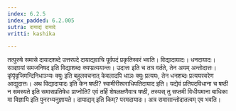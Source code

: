 ```yaml
---
index: 6.2.5
index_padded: 6.2.005
sutra: दायाद्यं दायादे
vritti: kashika

---
```

तत्पुरुषे समासे दायादशब्दे उत्तरपदे दायाद्यवाचि पूर्वपदं प्रकृतिस्वरं भवति। विद्यादायादः। धनदायादः। सञ्ज्ञायां समजनिषद इति विद्याशब्दः क्यप्प्रत्ययान्तः। उदात्तः इति च तत्र वर्तते, तेन अयम् अन्तोदात्तः। कृ̄पृ̄वृजिमन्दिनिधाञ्भ्यः क्युः इति बहुलवचनात् केवलादपि धाञः क्युः प्रत्ययः, तेन धनशब्दः प्रत्ययस्वरेण आद्युदात्तः। अथ विद्यादायादः इति केन षष्ठी? स्वामीरीश्वराधिपतिदायाद इति। यद्येवं प्रतिपदविधाना च षष्ठी न समस्यते इति समासप्रतिषेधः प्राप्नोति? एवं तर्हि शेषलक्षणैवात्र षष्ठी, तस्यस् तु सप्तमी विधीयमाना बाधिका मा विज्ञायि इति पुनरभ्यनुज्ञायते। दायाद्यम् इति किम्? परमदायादः। अत्र समासान्तोदातत्वम् एव भवति।